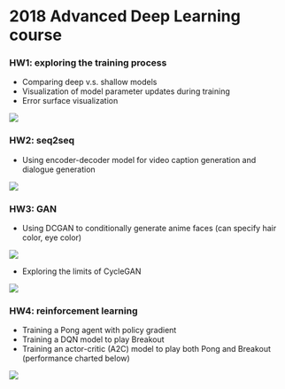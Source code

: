 # 2018 Advanced Deep Learning course

### HW1: exploring the training process
* Comparing deep v.s. shallow models
* Visualization of model parameter updates during training
* Error surface visualization

![](https://i.imgur.com/UGiq7iL.png)

### HW2: seq2seq
* Using encoder-decoder model for video caption generation and dialogue generation

![](https://i.imgur.com/qZhQfcj.png)

### HW3: GAN
* Using DCGAN to conditionally generate anime faces (can specify hair color, eye color)

![](https://i.imgur.com/Q0mD60k.jpg)

* Exploring the limits of CycleGAN

![](https://i.imgur.com/kUcYby6.png)

### HW4: reinforcement learning
* Training a Pong agent with policy gradient
* Training a DQN model to play Breakout
* Training an actor-critic (A2C) model to play both Pong and Breakout (performance charted below)

![](https://i.imgur.com/gxOaLjD.png)
